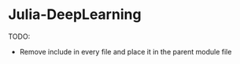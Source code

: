 # Julia-DeepLearning

TODO:

-   Remove include in every file and place it in the parent module file
